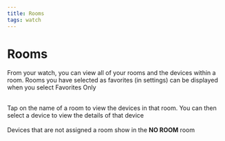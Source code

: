 ```yaml
---
title: Rooms
tags: watch
---
```


# Rooms
From your watch, you can view all of your rooms and the devices within a room. Rooms you have selected as favorites (in settings) can be displayed when you select Favorites Only
<br />
<br/>
<!--
![Favorite Scenes](https://raw.githubusercontent.com/jwerfel/JSmartWatchDocs/DataSource/Images/favoriteScenes.png)
-->

Tap on the name of a room to view the devices in that room.  You can then select a device to view the details of that device
<br/>
<br/>
Devices that are not assigned a room show in the **NO ROOM** room
